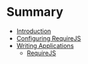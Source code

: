 # Summary

* [Introduction](README.md)
* [Configuring RequireJS](configuring_requirejs/readme.md)
* [Writing Applications](writing_applications.md)
   * [RequireJS](requirejs/readme.md)

